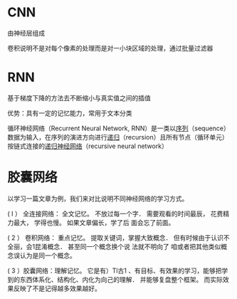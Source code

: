 # CNN

由神经层组成

卷积说明不是对每个像素的处理而是对一小块区域的处理，通过批量过滤器

# RNN

基于梯度下降的方法去不断缩小与真实值之间的插值 

优势：具有一定的记忆能力，常用于文本分类

循环神经网络（Recurrent Neural Network, RNN）是一类以[序列](https://baike.baidu.com/item/%E5%BA%8F%E5%88%97/1302588)（sequence）数据为输入，在序列的演进方向进行[递归](https://baike.baidu.com/item/%E9%80%92%E5%BD%92/1740695)（recursion）且所有节点（循环单元）按链式连接的[递归神经网络](https://baike.baidu.com/item/%E9%80%92%E5%BD%92%E7%A5%9E%E7%BB%8F%E7%BD%91%E7%BB%9C/16020230)（recursive neural network） 

# 胶囊网络

以学习一篇文章为例，我们来对比说明不同神经网络的学习方式。

 ( I ） 全连接网络： 全文记忆。 不放过每一个字． 需要观看的时间最辰， 花费精力最大， 学得也慢。 如果文章偏长，学了后 面会忘了前面。

 ( 2 ） 卷积网络： 重点记忆。 提取关键词，掌握大致概念． 但有时候由于认识不全丽，会1昆淆概念． 甚至同一个概念换个说 法就不明向了 咱或者把其他类似概念误认为是同一个概念。

 ( 3 ）胶囊网络：理解记忆。 它是有）Tl古1 、有目标、有效果的学习，能够把学到的东西体系化、结构化、内化为向己的理解． 并能够复盘整个框架。 而实际效果反映了不是记得越多效果越好。